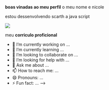 **boas vinadas ao meu perfil**
o meu nome e nicole

estou dessenvolvendo scarth a java script

![](https://media.tenor.com/64epAObK2joAAAAi/finn-dance.gif)

meu **corriculo proficional**


- 🔭 I’m currently working on ...
- 🌱 I’m currently learning ...
- 👯 I’m looking to collaborate on ...
- 🤔 I’m looking for help with ...
- 💬 Ask me about ...
- 📫 How to reach me: ...
- 😄 Pronouns: ...
- ⚡ Fun fact: ...
-->
